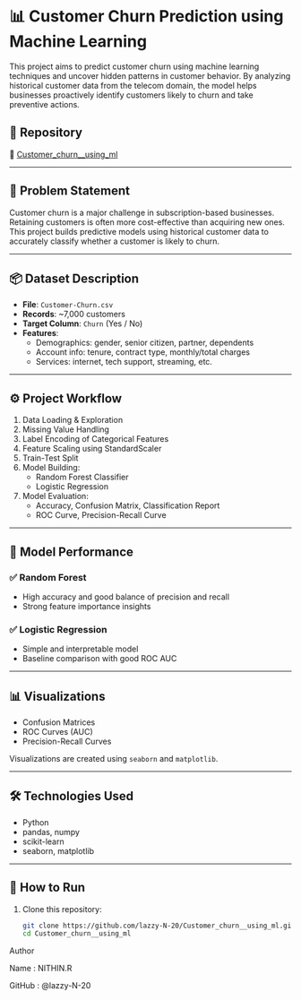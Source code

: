 # 📊 Customer Churn Prediction using Machine Learning

This project aims to predict customer churn using machine learning techniques and uncover hidden patterns in customer behavior. By analyzing historical customer data from the telecom domain, the model helps businesses proactively identify customers likely to churn and take preventive actions.

## 📁 Repository
🔗 [Customer_churn__using_ml](https://github.com/lazzy-N-20/Customer_churn__using_ml.git)

---

## 🧠 Problem Statement

Customer churn is a major challenge in subscription-based businesses. Retaining customers is often more cost-effective than acquiring new ones. This project builds predictive models using historical customer data to accurately classify whether a customer is likely to churn.

---

## 📦 Dataset Description

- **File**: `Customer-Churn.csv`
- **Records**: ~7,000 customers
- **Target Column**: `Churn` (Yes / No)
- **Features**:
  - Demographics: gender, senior citizen, partner, dependents
  - Account info: tenure, contract type, monthly/total charges
  - Services: internet, tech support, streaming, etc.

---

## ⚙️ Project Workflow

1. Data Loading & Exploration
2. Missing Value Handling
3. Label Encoding of Categorical Features
4. Feature Scaling using StandardScaler
5. Train-Test Split
6. Model Building:
   - Random Forest Classifier
   - Logistic Regression
7. Model Evaluation:
   - Accuracy, Confusion Matrix, Classification Report
   - ROC Curve, Precision-Recall Curve

---

## 🧪 Model Performance

### ✅ Random Forest
- High accuracy and good balance of precision and recall
- Strong feature importance insights

### ✅ Logistic Regression
- Simple and interpretable model
- Baseline comparison with good ROC AUC

---

## 📊 Visualizations

- Confusion Matrices
- ROC Curves (AUC)
- Precision-Recall Curves

Visualizations are created using `seaborn` and `matplotlib`.

---

## 🛠️ Technologies Used

- Python
- pandas, numpy
- scikit-learn
- seaborn, matplotlib

---

## 🚀 How to Run

1. Clone this repository:
   ```bash
   git clone https://github.com/lazzy-N-20/Customer_churn__using_ml.git
   cd Customer_churn__using_ml


Author

Name : NITHIN.R

GitHub : @lazzy-N-20


